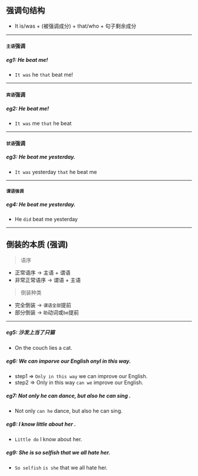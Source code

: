 ## 强调句结构

- It is/was + (被强调成分)  + that/who + 句子剩余成分

----

#### `主语`强调
##### eg1: He beat me!
- `It was` he `that` beat me!

---

#### `宾语`强调

##### eg2: He beat me!
- `It was` me `that` he beat

---
#### `状语`强调

##### eg3: He beat me yesterday.
- `It was` yesterday `that` he beat me

---

#### `谓语强调`

##### eg4: He beat me yesterday.

- He `did` beat me yesterday

----

## 倒装的本质 (强调)

> 语序
- 正常语序 -> 主语 + 谓语
- 非常正常语序 -> 谓语 + 主语

> 倒装种类
- 完全倒装 -> `谓语全部`提前
- 部分倒装 -> `助`动词或`be`提前

----
##### eg5: 沙发上当了只猫
- On the couch lies a cat.

##### eg6: We can imporve our English onyl in this way.
- step1 => `Only in this way` we can improve our English.
- step2 => Only in this way `can we` improve our English.


##### eg7:  Not only he can dance, but also he can sing .
- Not only `can he` dance, but also he can sing.

##### eg8:  I know little about her .
- `Little do` I know about her.

##### eg9: She is so selfish that we all hate her.
- `So selfish` `is she`  that we all hate her.